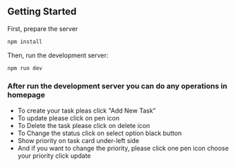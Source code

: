 ## Getting Started

First, prepare the server

```bash
npm install
```

Then, run the development server:

```bash
npm run dev
```

### After run the development server you can do any operations in homepage

* To create your task pleas click "Add New Task"
* To update please click on pen icon
* To Delete the task please click on delete icon
* To Change the status click on select option black button
* Show priority on task card under-left side
* And if you want to change the priority, please click one pen icon choose your priority click update